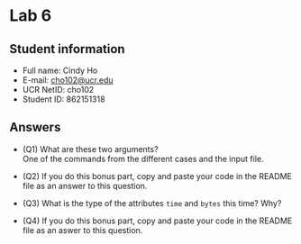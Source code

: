 # Lab 6

## Student information

* Full name: Cindy Ho
* E-mail: cho102@ucr.edu
* UCR NetID: cho102 
* Student ID: 862151318

## Answers

* (Q1) What are these two arguments? </br> One of the commands from the different cases and the input file.

* (Q2) If you do this bonus part, copy and paste your code in the README file as an answer to this question.

* (Q3) What is the type of the attributes `time` and `bytes` this time? Why?

* (Q4) If you do this bonus part, copy and paste your code in the README file as an aswer to this question.
